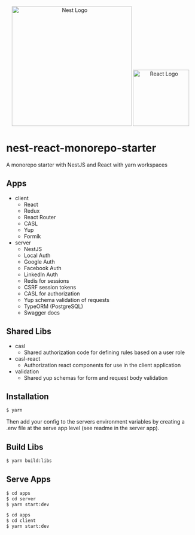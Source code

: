 <div align="center">
  <a href="http://nestjs.com/" target="blank"><img src="https://nestjs.com/img/logo_text.svg" width="320" alt="Nest Logo" /></a>
    <a href="https://reactjs.org/" target="blank"><img src="https://upload.wikimedia.org/wikipedia/commons/thumb/a/a7/React-icon.svg/220px-React-icon.svg.png" width="150" alt="React Logo" /></a>
</div>

# nest-react-monorepo-starter

A monorepo starter with NestJS and React with yarn workspaces

## Apps

-   client
    -   React
    -   Redux
    -   React Router
    -   CASL
    -   Yup
    -   Formik
-   server
    -   NestJS
    -   Local Auth
    -   Google Auth
    -   Facebook Auth
    -   LinkedIn Auth
    -   Redis for sessions
    -   CSRF session tokens
    -   CASL for authorization
    -   Yup schema validation of requests
    -   TypeORM (PostgreSQL)
    -   Swagger docs

## Shared Libs

-   casl
    -   Shared authorization code for defining rules based on a user role
-   casl-react
    -   Authorization react components for use in the client application
-   validation
    -   Shared yup schemas for form and request body validation

## Installation

```bash
$ yarn
```

Then add your config to the servers environment variables by creating a .env file at the serve app level (see readme in the server app).

## Build Libs

```bash
$ yarn build:libs
```

## Serve Apps

```bash
$ cd apps
$ cd server
$ yarn start:dev
```

```bash
$ cd apps
$ cd client
$ yarn start:dev
```
